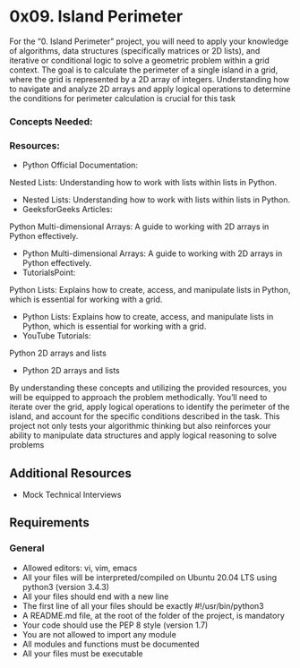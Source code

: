# 0x09. Island Perimeter
For the “0. Island Perimeter” project, you will need to apply your knowledge of algorithms, data structures (specifically matrices or 2D lists), and iterative or conditional logic to solve a geometric problem within a grid context. The goal is to calculate the perimeter of a single island in a grid, where the grid is represented by a 2D array of integers. Understanding how to navigate and analyze 2D arrays and apply logical operations to determine the conditions for perimeter calculation is crucial for this task
### Concepts Needed:
### Resources:
- Python Official Documentation:

Nested Lists: Understanding how to work with lists within lists in Python.
- Nested Lists: Understanding how to work with lists within lists in Python.
- GeeksforGeeks Articles:

Python Multi-dimensional Arrays: A guide to working with 2D arrays in Python effectively.
- Python Multi-dimensional Arrays: A guide to working with 2D arrays in Python effectively.
- TutorialsPoint:

Python Lists: Explains how to create, access, and manipulate lists in Python, which is essential for working with a grid.
- Python Lists: Explains how to create, access, and manipulate lists in Python, which is essential for working with a grid.
- YouTube Tutorials:

Python 2D arrays and lists
- Python 2D arrays and lists

By understanding these concepts and utilizing the provided resources, you will be equipped to approach the problem methodically. You’ll need to iterate over the grid, apply logical operations to identify the perimeter of the island, and account for the specific conditions described in the task. This project not only tests your algorithmic thinking but also reinforces your ability to manipulate data structures and apply logical reasoning to solve problems
## Additional Resources
- Mock Technical Interviews

## Requirements
### General
- Allowed editors: vi, vim, emacs
- All your files will be interpreted/compiled on Ubuntu 20.04 LTS using python3 (version 3.4.3)
- All your files should end with a new line
- The first line of all your files should be exactly #!/usr/bin/python3
- A README.md file, at the root of the folder of the project, is mandatory
- Your code should use the PEP 8 style (version 1.7)
- You are not allowed to import any module
- All modules and functions must be documented
- All your files must be executable

